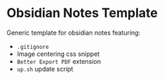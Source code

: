 # Obsidian Notes Template
Generic template for obsidian notes featuring:
- `.gitignore`
- Image centering css snippet
- `Better Export PDF` extension
- `up.sh` update script
